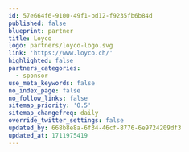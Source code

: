 ```yaml
---
id: 57e664f6-9100-49f1-bd12-f9235fb6b84d
published: false
blueprint: partner
title: Loyco
logo: partners/loyco-logo.svg
link: 'https://www.loyco.ch/'
highlighted: false
partners_categories:
  - sponsor
use_meta_keywords: false
no_index_page: false
no_follow_links: false
sitemap_priority: '0.5'
sitemap_changefreq: daily
override_twitter_settings: false
updated_by: 668b8e8a-6f34-46cf-8776-6e9724209df3
updated_at: 1711975419
---
```

